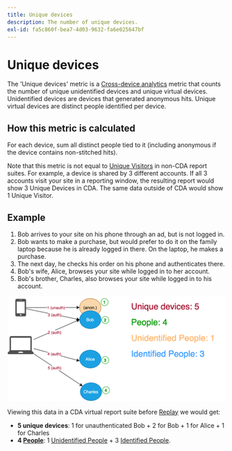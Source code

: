 ```yaml
---
title: Unique devices
description: The number of unique devices.
exl-id: fa5c860f-bea7-4d03-9632-fa6e025647bf
---
```

# Unique devices

The 'Unique devices' metric is a [Cross-device analytics](../cda/overview.md) metric that counts the number of unique unidentified devices and unique virtual devices. Unidentified devices are devices that generated anonymous hits. Unique virtual devices are distinct people identified per device.

## How this metric is calculated

For each device, sum all distinct people tied to it (including anonymous if the device contains non-stitched hits).

Note that this metric is not equal to [Unique Visitors](unique-visitors.md) in non-CDA report suites. For example, a device is shared by 3 different accounts. If all 3 accounts visit your site in a reporting window, the resulting report would show 3 Unique Devices in CDA. The same data outside of CDA would show 1 Unique Visitor.

## Example

1. Bob arrives to your site on his phone through an ad, but is not logged in.
1. Bob wants to make a purchase, but would prefer to do it on the family laptop because he is already logged in there. On the laptop, he makes a purchase.
1. The next day, he checks his order on his phone and authenticates there.
1. Bob's wife, Alice, browses your site while logged in to her account.
1. Bob's brother, Charles, also browses your site while logged in to his account.

![Unique Devices Count](/help/components/metrics/assets/Unique_Devices_Count.png)

Viewing this data in a CDA virtual report suite before [Replay](/help/components/cda/replay.md) we would get:

* **5 unique devices**: 1 for unauthenticated Bob + 2 for Bob + 1 for Alice + 1 for Charles
* **4 [People](people.md)**: 1 [Unidentified People](unidentified-people.md) + 3 [Identified People](identified-people.md).

